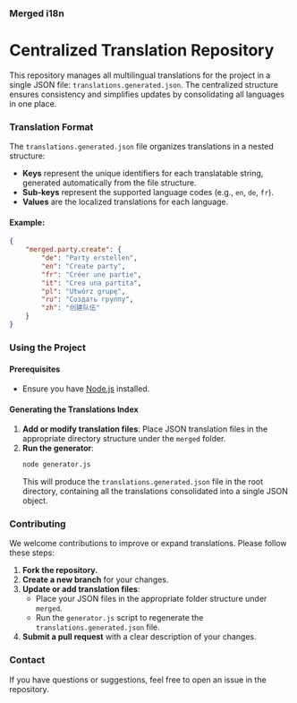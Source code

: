 ### Merged i18n

# Centralized Translation Repository

This repository manages all multilingual translations for the project in a single JSON file: `translations.generated.json`. The centralized structure ensures consistency and simplifies updates by consolidating all languages in one place.

### **Translation Format**

The `translations.generated.json` file organizes translations in a nested structure:
- **Keys** represent the unique identifiers for each translatable string, generated automatically from the file structure.
- **Sub-keys** represent the supported language codes (e.g., `en`, `de`, `fr`).
- **Values** are the localized translations for each language.

#### Example:

```json
{
    "merged.party.create": {
        "de": "Party erstellen",
        "en": "Create party",
        "fr": "Créer une partie",
        "it": "Crea una partita",
        "pl": "Utwórz grupę",
        "ru": "Создать группу",
        "zh": "创建队伍"
    }
}
```

### **Using the Project**

#### Prerequisites
- Ensure you have [Node.js](https://nodejs.org) installed.

#### Generating the Translations Index
1. **Add or modify translation files**: Place JSON translation files in the appropriate directory structure under the `merged` folder.
2. **Run the generator**:
   ```bash
   node generator.js
   ```
   This will produce the `translations.generated.json` file in the root directory, containing all the translations consolidated into a single JSON object.

### **Contributing**

We welcome contributions to improve or expand translations. Please follow these steps:

1. **Fork the repository.**
2. **Create a new branch** for your changes.
3. **Update or add translation files**:
   - Place your JSON files in the appropriate folder structure under `merged`.
   - Run the `generator.js` script to regenerate the `translations.generated.json` file.
4. **Submit a pull request** with a clear description of your changes.

### **Contact**

If you have questions or suggestions, feel free to open an issue in the repository.
